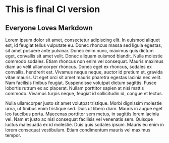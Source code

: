 
# This is final CI version

## Everyone Loves Markdown

Lorem ipsum dolor sit amet, consectetur adipiscing elit. In euismod aliquet est, id feugiat tellus
        vulputate eu.
        Donec rhoncus massa sed ligula egestas, sit amet posuere ante pulvinar. Donec enim nunc, maximus quis
        dictum
        eget,
        convallis sit amet velit. Donec aliquam euismod blandit. Nulla molestie commodo sodales. Etiam rhoncus
        non enim
        vel
        consequat. Mauris maximus diam ac velit ullamcorper rhoncus. Donec eget ex rhoncus, sodales ex
        convallis,
        hendrerit
        est. Vivamus neque neque, auctor id pretium et, gravida vitae mauris. Ut eget orci sit amet mauris
        pharetra
        egestas
        lacinia nec velit. Nam facilisis finibus feugiat. Suspendisse volutpat dictum sagittis. Fusce lobortis
        rutrum ex
        ac
        placerat. Nullam porttitor sapien at nisi mattis commodo. Vivamus turpis neque, feugiat id sollicitudin
        id,
        congue
        et lectus.


Nulla ullamcorper justo sit amet volutpat tristique. Morbi dignissim molestie urna, ut finibus enim
        tristique
        sed.
        Duis ut libero diam. Mauris in augue eget leo faucibus porta. Maecenas porttitor sem metus, in sagittis
        lorem
        lacinia vel. Nam et justo ac nisl consequat facilisis vel venenatis sem. Quisque luctus malesuada ex id
        molestie.
        Duis quis sodales ipsum. Mauris eu enim in lorem consequat vestibulum. Etiam condimentum mauris vel
        maximus
        tempor.